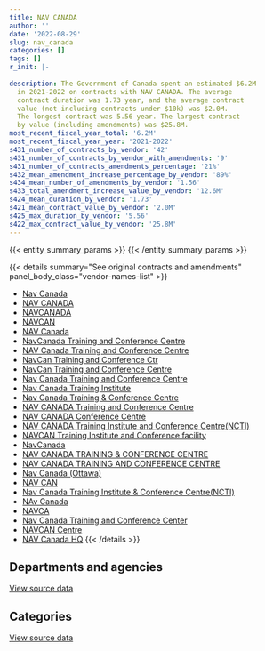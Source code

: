 ```yaml
---
title: NAV CANADA
author: ''
date: '2022-08-29'
slug: nav_canada
categories: []
tags: []
r_init: |-
  
description: The Government of Canada spent an estimated $6.2M
  in 2021-2022 on contracts with NAV CANADA. The average
  contract duration was 1.73 year, and the average contract
  value (not including contracts under $10k) was $2.0M.
  The longest contract was 5.56 year. The largest contract
  by value (including amendments) was $25.8M.
most_recent_fiscal_year_total: '6.2M'
most_recent_fiscal_year_year: '2021-2022'
s431_number_of_contracts_by_vendor: '42'
s431_number_of_contracts_by_vendor_with_amendments: '9'
s431_number_of_contracts_amendments_percentage: '21%'
s432_mean_amendment_increase_percentage_by_vendor: '89%'
s434_mean_number_of_amendments_by_vendor: '1.56'
s433_total_amendment_increase_value_by_vendor: '12.6M'
s424_mean_duration_by_vendor: '1.73'
s421_mean_contract_value_by_vendor: '2.0M'
s425_max_duration_by_vendor: '5.56'
s422_max_contract_value_by_vendor: '25.8M'
---
```


<script src="/rmarkdown-libs/htmlwidgets/htmlwidgets.js"></script>
<link href="/rmarkdown-libs/datatables-css/datatables-crosstalk.css" rel="stylesheet" />
<script src="/rmarkdown-libs/datatables-binding/datatables.js"></script>
<script src="/rmarkdown-libs/jquery/jquery-3.6.0.min.js"></script>
<link href="/rmarkdown-libs/dt-core-bootstrap/css/dataTables.bootstrap.min.css" rel="stylesheet" />
<link href="/rmarkdown-libs/dt-core-bootstrap/css/dataTables.bootstrap.extra.css" rel="stylesheet" />
<script src="/rmarkdown-libs/dt-core-bootstrap/js/jquery.dataTables.min.js"></script>
<script src="/rmarkdown-libs/dt-core-bootstrap/js/dataTables.bootstrap.min.js"></script>
<link href="/rmarkdown-libs/crosstalk/css/crosstalk.min.css" rel="stylesheet" />
<script src="/rmarkdown-libs/crosstalk/js/crosstalk.min.js"></script>
<script src="/rmarkdown-libs/htmlwidgets/htmlwidgets.js"></script>
<link href="/rmarkdown-libs/datatables-css/datatables-crosstalk.css" rel="stylesheet" />
<script src="/rmarkdown-libs/datatables-binding/datatables.js"></script>
<script src="/rmarkdown-libs/jquery/jquery-3.6.0.min.js"></script>
<link href="/rmarkdown-libs/dt-core-bootstrap/css/dataTables.bootstrap.min.css" rel="stylesheet" />
<link href="/rmarkdown-libs/dt-core-bootstrap/css/dataTables.bootstrap.extra.css" rel="stylesheet" />
<script src="/rmarkdown-libs/dt-core-bootstrap/js/jquery.dataTables.min.js"></script>
<script src="/rmarkdown-libs/dt-core-bootstrap/js/dataTables.bootstrap.min.js"></script>
<link href="/rmarkdown-libs/crosstalk/css/crosstalk.min.css" rel="stylesheet" />
<script src="/rmarkdown-libs/crosstalk/js/crosstalk.min.js"></script>

{{< entity_summary_params >}}
{{< /entity_summary_params >}}

{{< details summary="See original contracts and amendments" panel_body_class="vendor-names-list" >}}
- [Nav Canada](https://search.open.canada.ca/en/ct/?sort=contract_value_f%20desc&page=1&search_text=%22Nav%20Canada%22)
- [NAV CANADA](https://search.open.canada.ca/en/ct/?sort=contract_value_f%20desc&page=1&search_text=%22NAV%20CANADA%22)
- [NAVCANADA](https://search.open.canada.ca/en/ct/?sort=contract_value_f%20desc&page=1&search_text=%22NAVCANADA%22)
- [NAVCAN](https://search.open.canada.ca/en/ct/?sort=contract_value_f%20desc&page=1&search_text=%22NAVCAN%22)
- [NAV Canada](https://search.open.canada.ca/en/ct/?sort=contract_value_f%20desc&page=1&search_text=%22NAV%20Canada%22)
- [NavCanada Training and Conference Centre](https://search.open.canada.ca/en/ct/?sort=contract_value_f%20desc&page=1&search_text=%22NavCanada%20Training%20and%20Conference%20Centre%22)
- [NAV Canada Training and Conference Centre](https://search.open.canada.ca/en/ct/?sort=contract_value_f%20desc&page=1&search_text=%22NAV%20Canada%20Training%20and%20Conference%20Centre%22)
- [NavCan Training and Conference Ctr](https://search.open.canada.ca/en/ct/?sort=contract_value_f%20desc&page=1&search_text=%22NavCan%20Training%20and%20Conference%20Ctr%22)
- [NavCan Training and Conference Centre](https://search.open.canada.ca/en/ct/?sort=contract_value_f%20desc&page=1&search_text=%22NavCan%20Training%20and%20Conference%20Centre%22)
- [Nav Canada Training and Conference Centre](https://search.open.canada.ca/en/ct/?sort=contract_value_f%20desc&page=1&search_text=%22Nav%20Canada%20Training%20and%20Conference%20Centre%22)
- [Nav Canada Training Institute](https://search.open.canada.ca/en/ct/?sort=contract_value_f%20desc&page=1&search_text=%22Nav%20Canada%20Training%20Institute%22)
- [Nav Canada Training & Conference Centre](https://search.open.canada.ca/en/ct/?sort=contract_value_f%20desc&page=1&search_text=%22Nav%20Canada%20Training%20%26%20Conference%20Centre%22)
- [NAV CANADA Training and Conference Centre](https://search.open.canada.ca/en/ct/?sort=contract_value_f%20desc&page=1&search_text=%22NAV%20CANADA%20Training%20and%20Conference%20Centre%22)
- [NAV CANADA Conference Centre](https://search.open.canada.ca/en/ct/?sort=contract_value_f%20desc&page=1&search_text=%22NAV%20CANADA%20Conference%20Centre%22)
- [NAV CANADA Training Institute and Conference Centre(NCTI)](https://search.open.canada.ca/en/ct/?sort=contract_value_f%20desc&page=1&search_text=%22NAV%20CANADA%20Training%20Institute%20and%20Conference%20Centre%28NCTI%29%22)
- [NAVCAN Training Institute and Conference facility](https://search.open.canada.ca/en/ct/?sort=contract_value_f%20desc&page=1&search_text=%22NAVCAN%20Training%20Institute%20and%20Conference%20facility%22)
- [NavCanada](https://search.open.canada.ca/en/ct/?sort=contract_value_f%20desc&page=1&search_text=%22NavCanada%22)
- [NAV CANADA TRAINING & CONFERENCE CENTRE](https://search.open.canada.ca/en/ct/?sort=contract_value_f%20desc&page=1&search_text=%22NAV%20CANADA%20TRAINING%20%26%20CONFERENCE%20CENTRE%22)
- [NAV CANADA TRAINING AND CONFERENCE CENTRE](https://search.open.canada.ca/en/ct/?sort=contract_value_f%20desc&page=1&search_text=%22NAV%20CANADA%20TRAINING%20AND%20CONFERENCE%20CENTRE%22)
- [Nav Canada (Ottawa)](https://search.open.canada.ca/en/ct/?sort=contract_value_f%20desc&page=1&search_text=%22Nav%20Canada%20%28Ottawa%29%22)
- [NAV CAN](https://search.open.canada.ca/en/ct/?sort=contract_value_f%20desc&page=1&search_text=%22NAV%20CAN%22)
- [Nav Canada Training Institute & Conference Centre(NCTI)](https://search.open.canada.ca/en/ct/?sort=contract_value_f%20desc&page=1&search_text=%22Nav%20Canada%20Training%20Institute%20%26%20Conference%20Centre%28NCTI%29%22)
- [NAv Canada](https://search.open.canada.ca/en/ct/?sort=contract_value_f%20desc&page=1&search_text=%22NAv%20Canada%22)
- [NAVCA](https://search.open.canada.ca/en/ct/?sort=contract_value_f%20desc&page=1&search_text=%22NAVCA%22)
- [Nav Canada Training and Conference Center](https://search.open.canada.ca/en/ct/?sort=contract_value_f%20desc&page=1&search_text=%22Nav%20Canada%20Training%20and%20Conference%20Center%22)
- [NAVCAN Centre](https://search.open.canada.ca/en/ct/?sort=contract_value_f%20desc&page=1&search_text=%22NAVCAN%20Centre%22)
- [NAV Canada HQ](https://search.open.canada.ca/en/ct/?sort=contract_value_f%20desc&page=1&search_text=%22NAV%20Canada%20HQ%22)
{{< /details >}}

## Departments and agencies

<div id="htmlwidget-1" style="width:100%;height:auto;" class="datatables html-widget"></div>
<script type="application/json" data-for="htmlwidget-1">{"x":{"style":"bootstrap","filter":"none","vertical":false,"data":[["<a href=\"/departments/cas-satj/\">Courts Administration Service<\/a>","<a href=\"/departments/cbsa-asfc/\">Canada Border Services Agency<\/a>","<a href=\"/departments/cic/\">Immigration, Refugees and Citizenship Canada<\/a>","<a href=\"/departments/csc-scc/\">Correctional Service of Canada<\/a>","<a href=\"/departments/dfo-mpo/\">Fisheries and Oceans Canada<\/a>","<a href=\"/departments/dnd-mdn/\">National Defence<\/a>","<a href=\"/departments/ec/\">Environment and Climate Change Canada<\/a>","<a href=\"/departments/phac-aspc/\">Public Health Agency of Canada<\/a>","<a href=\"/departments/pwgsc-tpsgc/\">Public Services and Procurement Canada<\/a>","<a href=\"/departments/ssc-spc/\">Shared Services Canada<\/a>","<a href=\"/departments/tc/\">Transport Canada<\/a>"],[null,323570.71,14999999,null,32661.52,6447285.33,null,null,15820,68433.93,21850.98],[46372.68,119543.49,null,90167.22,null,6208280.48,null,2733333.33,15820,42607.4,17498.22],[23566.44,366667,null,null,null,5736044.6,null,1266666.67,22510.05,null,10859.82],[null,366667,null,null,null,5732538.67,22162.69,null,9129.95,15330.15,11689.77]],"container":"<table class=\"table table-striped table-hover row-border order-column display\">\n  <thead>\n    <tr>\n      <th>Department<\/th>\n      <th>2018-2019<\/th>\n      <th>2019-2020<\/th>\n      <th>2020-2021<\/th>\n      <th>2021-2022<\/th>\n    <\/tr>\n  <\/thead>\n<\/table>","options":{"order":[[4,"desc"]],"pageLength":10,"autoWidth":true,"columnDefs":[{"targets":1,"render":"function(data, type, row, meta) {\n    return type !== 'display' ? data : DTWidget.formatCurrency(data, \"$\", 2, 3, \",\", \".\", true, null);\n  }"},{"targets":2,"render":"function(data, type, row, meta) {\n    return type !== 'display' ? data : DTWidget.formatCurrency(data, \"$\", 2, 3, \",\", \".\", true, null);\n  }"},{"targets":3,"render":"function(data, type, row, meta) {\n    return type !== 'display' ? data : DTWidget.formatCurrency(data, \"$\", 2, 3, \",\", \".\", true, null);\n  }"},{"targets":4,"render":"function(data, type, row, meta) {\n    return type !== 'display' ? data : DTWidget.formatCurrency(data, \"$\", 2, 3, \",\", \".\", true, null);\n  }"},{"width":"16%","targets":[1,2,3,4]},{"className":"dt-right","targets":[1,2,3,4]}],"orderClasses":false}},"evals":["options.columnDefs.0.render","options.columnDefs.1.render","options.columnDefs.2.render","options.columnDefs.3.render"],"jsHooks":[]}</script>
<p class="text-right">
<a href="https://github.com/GoC-Spending/contracts-data/tree/main/data/out/vendors/nav_canada/summary_by_fiscal_year_by_department.csv" class="source-data-link btn btn-link">View source data</a>
</p>

## Categories

<div id="htmlwidget-2" style="width:100%;height:auto;" class="datatables html-widget"></div>
<script type="application/json" data-for="htmlwidget-2">{"x":{"style":"bootstrap","filter":"none","vertical":false,"data":[["<a href=\"/categories/other/\">(Other)<\/a>","<a href=\"/categories/facilities_and_construction/\">Facilities and construction<\/a>","<a href=\"/categories/office_management/\">Office management<\/a>","<a href=\"/categories/professional_services/\">Professional services<\/a>","<a href=\"/categories/information_technology/\">Information technology<\/a>","<a href=\"/categories/medical/\">Medical<\/a>","<a href=\"/categories/industrial_products_and_services/\">Industrial products and services<\/a>","<a href=\"/categories/human_capital/\">Human capital<\/a>"],[147804.21,819028.87,16718.56,20835114.93,68433.93,5798.89,11589.65,5132.42],[166450.28,3383441.9,17498.22,5532460.12,162150.89,null,11621.41,null],[165995.5,1329572.31,6979.1,5541630.29,366667,null,11589.65,3880.72],[null,50090.44,6520.2,5686720.05,381997.15,null,4858.13,27332.26]],"container":"<table class=\"table table-striped table-hover row-border order-column display\">\n  <thead>\n    <tr>\n      <th>Category<\/th>\n      <th>2018-2019<\/th>\n      <th>2019-2020<\/th>\n      <th>2020-2021<\/th>\n      <th>2021-2022<\/th>\n    <\/tr>\n  <\/thead>\n<\/table>","options":{"order":[[4,"desc"]],"dom":"t","pageLength":30,"autoWidth":true,"columnDefs":[{"targets":1,"render":"function(data, type, row, meta) {\n    return type !== 'display' ? data : DTWidget.formatCurrency(data, \"$\", 2, 3, \",\", \".\", true, null);\n  }"},{"targets":2,"render":"function(data, type, row, meta) {\n    return type !== 'display' ? data : DTWidget.formatCurrency(data, \"$\", 2, 3, \",\", \".\", true, null);\n  }"},{"targets":3,"render":"function(data, type, row, meta) {\n    return type !== 'display' ? data : DTWidget.formatCurrency(data, \"$\", 2, 3, \",\", \".\", true, null);\n  }"},{"targets":4,"render":"function(data, type, row, meta) {\n    return type !== 'display' ? data : DTWidget.formatCurrency(data, \"$\", 2, 3, \",\", \".\", true, null);\n  }"},{"width":"16%","targets":[1,2,3,4]},{"className":"dt-right","targets":[1,2,3,4]}],"orderClasses":false,"lengthMenu":[10,25,30,50,100]}},"evals":["options.columnDefs.0.render","options.columnDefs.1.render","options.columnDefs.2.render","options.columnDefs.3.render"],"jsHooks":[]}</script>
<p class="text-right">
<a href="https://github.com/GoC-Spending/contracts-data/tree/main/data/out/vendors/nav_canada/summary_by_fiscal_year_by_category.csv" class="source-data-link btn btn-link">View source data</a>
</p>
